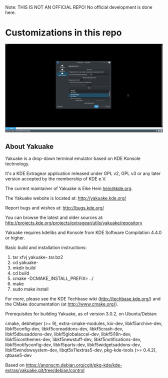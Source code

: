 Note: THIS IS NOT AN OFFICIAL REPO! No official development is done here.

# Customizations in this repo
![Whitespace Padding](/customizations/tab_title_padding.png?raw=true "Tab title whitespace padding")

## About Yakuake

Yakuake is a drop-down terminal emulator based on KDE Konsole technology.

It's a KDE Extragear application released under GPL v2, GPL v3 or any later
version accepted by the membership of KDE e.V.

The current maintainer of Yakuake is Eike Hein <hein@kde.org>.

The Yakuake website is located at: http://yakuake.kde.org/

Report bugs and wishes at: http://bugs.kde.org/

You can browse the latest and older sources at:
http://projects.kde.org/projects/extragear/utils/yakuake/repository


Yakuake requires kdelibs and Konsole from KDE Software Compilation 4.4.0 or
higher.


Basic build and installation instructions:

1. tar xfvj yakuake-<version>.tar.bz2
2. cd yakuake-<version>
3. mkdir build
4. cd build
5. cmake -DCMAKE_INSTALL_PREFIX=<path to install to> ../
6. make
7. sudo make install

For more, please see the KDE Techbase wiki (http://techbase.kde.org/) and
the CMake documentation (at http://www.cmake.org/).


Prerequisites for building Yakuake, as of version 3.0.2, on Ubuntu/Debian:

cmake, debhelper (>= 9), extra-cmake-modules, kio-dev, libkf5archive-dev,
libkf5config-dev, libkf5coreaddons-dev, libkf5crash-dev, libkf5dbusaddons-dev,
libkf5globalaccel-dev, libkf5i18n-dev, libkf5iconthemes-dev, libkf5newstuff-dev,
libkf5notifications-dev, libkf5notifyconfig-dev, libkf5parts-dev, libkf5widgetsaddons-dev,
libkf5windowsystem-dev, libqt5x11extras5-dev, pkg-kde-tools (>= 0.4.2), qtbase5-dev

Based on https://anonscm.debian.org/cgit/pkg-kde/kde-extras/yakuake.git/tree/debian/control
